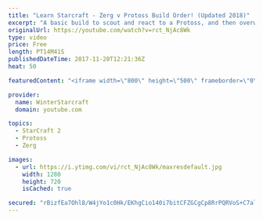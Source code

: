 ```yaml
---
title: "Learn Starcraft - Zerg v Protoss Build Order! (Updated 2018)"
excerpt: "A basic build to scout and react to a Protoss, and then overwhelm them with the swarm! Meant for lower level players looking for direction, not higher level looking for the dankest meta. -- Watch live at https://www.twitch.tv/wintergaming"
originalUrl: https://youtube.com/watch?v=rct_NjAc8Wk
type: video
price: Free
length: PT14M41S
publishedDateTime: 2017-11-20T12:21:36Z
heat: 50

featuredContent: "<iframe width=\"800\" height=\"500\" frameborder=\"0\" src=\"https://www.youtube.com/embed/rct_NjAc8Wk\" allow=\"accelerometer; autoplay; encrypted-media; gyroscope; picture-in-picture\" allowfullscreen></iframe>"

provider:
  name: WinterStarcraft
  domain: youtube.com

topics:
  - StarCraft 2
  - Protoss
  - Zerg

images:
  - url: https://i.ytimg.com/vi/rct_NjAc8Wk/maxresdefault.jpg
    width: 1280
    height: 720
    isCached: true

secured: "rBizfEa7Ohl8/W4jYo1c0Hk/EKhgCio140i7bitCFZGCgCp8RrPQRVoS+C7alMRC1wvIWTNG8483HhQYe+Wjx6RCFp8o/0SNHu30MTpvOsq5SD4fzWZPOKClxAT0LTTJQQEtvh2zY2QyTICXIzEjL4p9Ohh1v/kePFPx4zdEY12ErT0wBey0S5tIdRXvIAuRP6zevD+9c8r2j9u9g/PN+zTpCS5zzx9gOQ+8x/uJxeaSVr1LYt6pMUAoyV8wkKlk5y/ahj2zI2GVwndJmRx7ckbJb9aowGvl3btRjyfNxCEXBwc0WpSHwJTBPrupy+iXRpmgxjX5xjmg/qt6fUhlpRCsFvTUcCM++lAKEKj1l8nmAyoSdH22MgVuMdCgYT2bTkfa9TTDl+cJszkgzQfL4ihAf2O7pG1u1df0WZDp9o0=;rVr6amXTPtfeLEI50nbe0g=="
---
```


